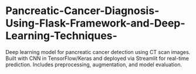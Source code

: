 # Pancreatic-Cancer-Diagnosis-Using-Flask-Framework-and-Deep-Learning-Techniques-
Deep learning model for pancreatic cancer detection using CT scan images. Built with CNN in TensorFlow/Keras and deployed via Streamlit for real-time prediction. Includes preprocessing, augmentation, and model evaluation.
